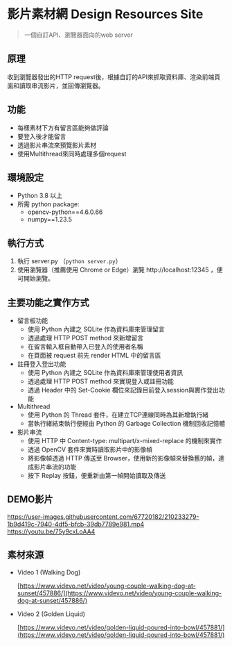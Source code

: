 # 影片素材網 Design Resources Site

> 一個自訂API、瀏覽器面向的web server

## 原理
收到瀏覽器發出的HTTP request後，根據自訂的API來抓取資料庫、渲染前端頁面和讀取串流影片，並回傳瀏覽器。

## 功能

- 每樣素材下方有留言區能夠做評論
- 要登入後才能留言
- 透過影片串流來預覽影片素材
- 使用Multithread來同時處理多個request

## 環境設定

- Python 3.8 以上
- 所需 python package:
    - opencv-python==4.6.0.66
    - numpy==1.23.5

## 執行方式

1. 執行 server.py （`python server.py`）
2. 使用瀏覽器（推薦使用 Chrome or Edge）瀏覽 http://localhost:12345 ，便可開始瀏覽。

## 主要功能之實作方式

- 留言板功能
    - 使用 Python 內建之 SQLite 作為資料庫來管理留言
    - 透過處理 HTTP POST method 來新增留言
    - 在留言輸入框自動帶入已登入的使用者名稱
    - 在頁面被 request 前先 render HTML 中的留言區
- 註冊登入登出功能
    - 使用 Python 內建之 SQLite 作為資料庫來管理使用者資訊
    - 透過處理 HTTP POST method 來實現登入或註冊功能
    - 透過 Header 中的 Set-Cookie 欄位來記錄目前登入session與實作登出功能
- Multithread
    - 使用 Python 的 Thread 套件，在建立TCP連線同時為其新增執行緒
    - 當執行緒結束執行便經由 Python 的 Garbage Collection 機制回收記憶體
- 影片串流
    - 使用 HTTP 中 Content-type: multipart/x-mixed-replace 的機制來實作
    - 透過 OpenCV 套件來實時讀取影片中的影像幀
    - 將影像幀透過 HTTP 傳送至 Browser，使用新的影像幀來替換舊的幀，達成影片串流的功能
    - 按下 Replay 按鈕，便重新由第一幀開始讀取及傳送

## DEMO影片

https://user-images.githubusercontent.com/67720182/210233279-1b9d419c-7940-4df5-bfcb-39db7789e981.mp4
https://youtu.be/75y9cxLoAA4

## 素材來源

- Video 1 (Walking Dog)
    
    [https://www.videvo.net/video/young-couple-walking-dog-at-sunset/457886/](https://www.videvo.net/video/young-couple-walking-dog-at-sunset/457886/)
    
- Video 2 (Golden Liquid)
    
    [https://www.videvo.net/video/golden-liquid-poured-into-bowl/457881/](https://www.videvo.net/video/golden-liquid-poured-into-bowl/457881/)
